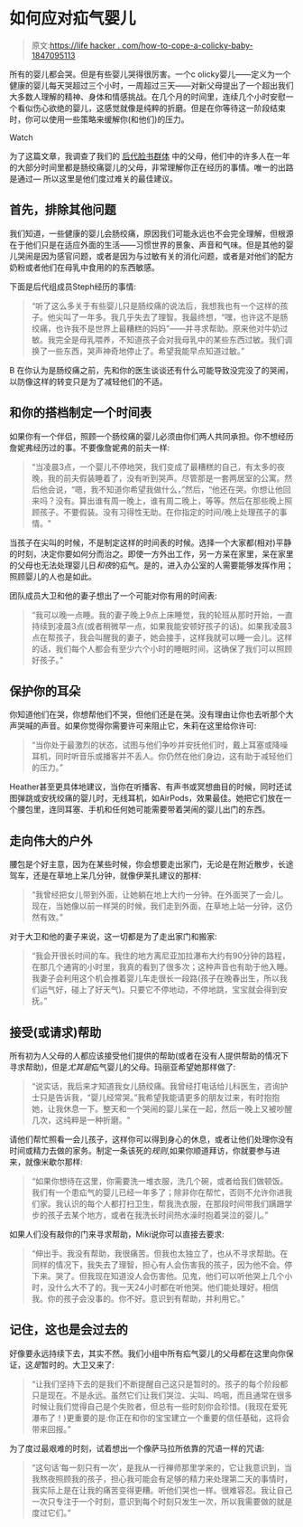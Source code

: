 # 如何应对疝气婴儿

> 原文:[https://life hacker . com/how-to-cope-a-colicky-baby-1847095113](https://lifehacker.com/how-to-cope-with-a-colicky-baby-1847095113)

所有的婴儿都会哭。但是有些婴儿哭得很厉害。一个c olicky婴儿——定义为一个健康的婴儿每天哭超过三个小时，一周超过三天——对新父母提出了一个超出我们大多数人理解的精神、身体和情感挑战。在几个月的时间里，连续几个小时安慰一个看似伤心欲绝的婴儿，这感觉就像是纯粹的折磨。但是在你等待这一阶段结束时，你可以使用一些策略来缓解你(和他们)的压力。

Watch

为了这篇文章，我调查了我们的 [后代脸书群体](https://www.facebook.com/groups/2018785615043946) 中的父母，他们中的许多人在一年的大部分时间里都是肠绞痛婴儿的父母，非常理解你正在经历的事情。唯一的出路是通过— 所以这里是他们度过难关的最佳建议。

## 首先，排除其他问题

我们知道，一些健康的婴儿会肠绞痛，原因我们可能永远也不会完全理解，但根源在于他们只是在适应外面的生活——习惯世界的景象、声音和气味。但是其他的婴儿哭闹是因为感官问题，或者是因为与过敏有关的消化问题，或者是对他们的配方奶粉或者他们在母乳中食用的的东西敏感。

下面是后代组成员Steph经历的事情:

> “听了这么多关于有些婴儿只是肠绞痛的说法后，我想我也有一个这样的孩子。他尖叫了一年多。我几乎失去了理智。我最终想，“嘿，也许这不是肠绞痛，也许我不是世界上最糟糕的妈妈”——并寻求帮助。原来他对牛奶过敏。我完全是母乳喂养，不知道孩子会对我母乳中的某些东西过敏。我们调换了一些东西，哭声神奇地停止了。希望我能早点知道过敏。”

B 在你认为是肠绞痛之前，先和你的医生谈谈还有什么可能导致没完没了的哭闹，以防像这样的转变只是为了减轻他们的不适。

## 和你的搭档制定一个时间表

如果你有一个伴侣，照顾一个肠绞痛的婴儿必须由你们两人共同承担。你不想经历詹妮弗经历过的事。不要像詹妮弗的前夫一样:

> “当凌晨3点，一个婴儿不停地哭，我们变成了最糟糕的自己，有太多的夜晚，我的前夫假装睡着了，没有听到哭声。尽管那是一套两居室的公寓。然后他会说，“嗯，我不知道你希望我做什么，”然后，“他还在哭。你想让他回来吗？没有。算出谁有周一晚上，谁有周二晚上，等等。然后在那些晚上照顾孩子。不要假装。没有习得性无助。在你指定的时间/晚上处理孩子的事情。"

当孩子在尖叫的时候，不是制定这样的时间表的时候。选择一个大家都(相对)平静的时刻，决定你要如何分而治之。即使一方外出工作，另一方呆在家里，呆在家里的父母也无法处理婴儿日*和夜*的疝气。是的，进入办公室的人需要能够发挥作用；照顾婴儿的人也是如此。

团队成员大卫和他的妻子想出了一个可能对你有用的时间表:

> “我可以晚一点睡。我的妻子晚上9点上床睡觉，我的轮班从那时开始，一直持续到凌晨3点(或者稍微早一点，如果我能安顿好孩子的话)。如果我凌晨3点在帮孩子，我会叫醒我的妻子，她会接手，这样我就可以睡一会儿。这样的话，我们每个人都会有至少六个小时的睡眠时间，这确保了我们可以照顾好孩子。”

## 保护你的耳朵

你知道他们在哭，你想帮他们不哭，但他们还是在哭。没有理由让你也去听那个大声哭喊的声音。如果你觉得你需要许可来阻止它，朱莉在这里给你许可:

> “当你处于最激烈的状态，试图与他们争吵并安抚他们时，戴上耳塞或降噪耳机，同时听音乐或播客并不丢人。你仍然在他们身边，这有助于减轻他们的压力。”

Heather甚至更具体地建议，当你在听播客、有声书或冥想曲目的时候，同时还试图弹跳或安抚绞痛的婴儿时，无线耳机，如AirPods，效果最佳。她把它们放在一个腰包里，连同耳塞、手机和任何她可能需要带着哭闹的婴儿出门的东西。

## 走向伟大的户外

腰包是个好主意，因为在某些时候，你会想要走出家门，无论是在附近散步，长途驾车，还是在草地上呆几分钟，就像伊莱扎建议的那样:

> “我曾经把女儿带到外面，让她躺在地上大约一分钟。在外面哭了一会儿。现在，当她像以前一样哭的时候，我们走到外面，在草地上站一分钟，这仍然有效。”

对于大卫和他的妻子来说，这一切都是为了走出家门和搬家:

> “我会开很长时间的车。我住的地方离尼亚加拉瀑布大约有90分钟的路程，在那几个通宵的小时里，我真的看到了很多次；这种声音也有助于他入睡。我妻子会利用这个机会推着婴儿车走很长一段路(孩子在晚春出生，所以我们运气好，碰上了好天气)。只要它不停地动，不停地跳，宝宝就会得到安抚。”

## 接受(或请求)帮助

所有初为人父母的人都应该接受他们提供的帮助(或者在没有人提供帮助的情况下寻求帮助)，但是*尤其是*疝气婴儿的父母。玛丽亚希望她那样做了:

> “说实话，我后来才知道我女儿肠绞痛。我曾经打电话给儿科医生，咨询护士只是告诉我，“婴儿经常哭。”我希望我能请更多的朋友过来，有时抱抱她，让我休息一下。整天和一个哭闹的婴儿呆在一起，然后一晚上又被吵醒几次，这纯粹是一种折磨。"

请他们帮忙照看一会儿孩子，这样你可以得到身心的休息，或者让他们处理你没有时间或精力去做的家务。制定一条该死的*规则*,如果你顺道拜访，你就要参与进来，就像米歇尔那样:

> “如果你想待在这里，你需要洗一堆衣服，洗几个碗，或者给我们做顿饭。我们有一个患疝气的婴儿已经一年多了；除非你在帮忙，否则不允许你进我们家。我认识的每个人都打扫卫生，帮我洗衣服，在那段时间带我们蹒跚学步的孩子去某个地方，或者在我洗长时间热水澡时抱着哭泣的婴儿。”

如果人们没有敲你的门来寻求帮助，Miki说你可以直接去要求:

> “伸出手。我没有帮助，我很痛苦。但我也太独立了，也从不寻求帮助。在同样的情况下，我失去了理智，担心有人会伤害我的孩子，因为他不会。停下来。哭了。但我现在知道没人会伤害他。见鬼，他们可以听他哭上几个小时，没什么大不了的。我一天24小时都在听他哭。他们能处理好。相信我。你的孩子会没事的。你不好。意识到有帮助，并利用它。”

## 记住，这也是会过去的

好像要永远持续下去，其实不然。我们小组中所有疝气婴儿的父母都在这里向你保证，这*是*暂时的。大卫又来了:

> “让我们坚持下去的是我们不断提醒自己这只是暂时的。孩子的每个阶段都只是现在。不是永远。虽然它们让我们哭泣、尖叫、呜咽，而且通常在很多时候让我们觉得自己是个失败者，但总有一些时刻你会珍惜。(我现在爱死瀑布了！)更重要的是:你正在和你的宝宝建立一个重要的信任基础，这将会带来回报。”

为了度过最艰难的时刻，试着想出一个像萨马拉所依靠的咒语一样的咒语:

> “这句话‘每一刻只有一次’，是我从一行禅师那里学来的，它让我意识到，当我熬夜照顾我的孩子，担心我可能会有足够的精力来处理第二天的事情时，我实际上是在让我的痛苦变得更糟。听他们哭也一样。很难容忍。我让自己一次只专注于一个时刻，意识到每个时刻只发生一次，所以我需要做的就是度过它们。”